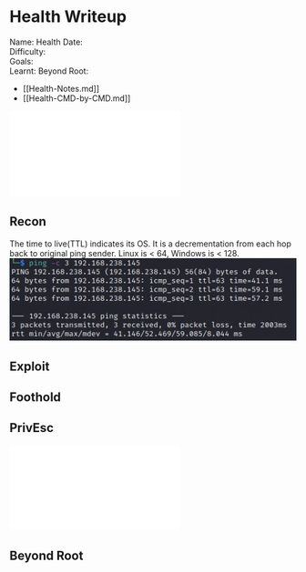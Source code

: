 # Health Writeup

Name: Health
Date:  
Difficulty:  
Goals:  
Learnt:
Beyond Root:

- [[Health-Notes.md]]
- [[Health-CMD-by-CMD.md]]


![](Health-map.excalidraw.md)

## Recon

The time to live(TTL) indicates its OS. It is a decrementation from each hop back to original ping sender. Linux is < 64, Windows is < 128.
![ping](OS-ProvingGrounds/Apex/Screenshots/ping.png)
	
## Exploit

## Foothold

## PrivEsc

![](Health-map.excalidraw.md)

## Beyond Root


